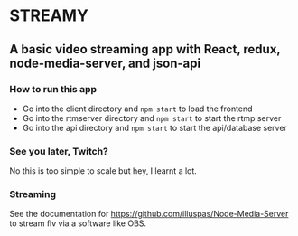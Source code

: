 # STREAMY
## A basic video streaming app with React, redux, node-media-server, and json-api

### How to run this app
* Go into the client directory and `npm start` to load the frontend
* Go into the rtmserver directory and `npm start` to start the rtmp server
* Go into the api directory and `npm start` to start the api/database server

### See you later, Twitch?
No this is too simple to scale but hey, I learnt a lot.

### Streaming
See the documentation for https://github.com/illuspas/Node-Media-Server to stream flv via a software like OBS. 

